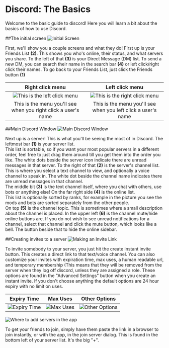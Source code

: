 # Discord: The Basics
Welcome to the basic guide to discord! 
Here you will learn a bit about the basics of how to use Discord.

##The initial screen
![Initial Screen](http://i.imgur.com/tv0ZyzS.png)

First, we'll show you a couple screens and what they do! 
First up is your Friends List **(2)**. 
This shows you who's online, their status, and what servers you share. 
To the left of that **(3)** is your Direct Message (DM) list. 
To send a new DM, you can search their name in the search bar **(4)** or left click/right click their names. 
To go back to your Friends List, just click the Friends button **(1)**

|Right click menu | Left click menu |
|:---:|:---:|
|![This is the left click menu](http://i.imgur.com/1RzL3sV.png)|![This is the right click menu](http://i.imgur.com/eanqya2.png)|
|This is the menu you'll see when you right click a user's name|This is the menu you'll see when you left click a user's name|

##Main Discord Window
![Main Discord Window](http://i.imgur.com/LA4WWSK.png)

Next up is a server! This is what you'll be seeing the most of in Discord. 
The leftmost bar **(1)** is your server list.  
This list is sortable, so if you want your most popular servers in a different order, feel free to just drag them around till you get them into the order you like. 
The white dots beside the server icon indicate there are unread messages in that server. 
To the right of that **(2)** is the server's channel list. 
This is where you select a text channel to view, and optionally a voice channel to speak in. 
The white dot beside the channel name indicates there are unread messages in that channel.  
The middle bit **(3)** is the text channel itself, where you chat with others, use bots or anything else! 
On the far right side **(4)** is the online list.  
This list is optionally sorted by ranks, for example in the picture you see the mods and bots are sorted separately from the other people.  
On top **(5)** is the channel topic. 
This is sometimes where a small description about the channel is placed. 
In the upper left **(6)** is the channel mute/hide online buttons are. 
If you do not wish to see unread notifications for a channel, select that channel and click the mute button, which looks like a bell. 
The button beside that to hide the online sidebar.



##Creating invites to a server
![Making an Invite Link](http://i.imgur.com/MmDNzUS.png)

To invite somebody to your server, you just hit the create instant invite button. This creates a direct link to that text/voice channel.  You can also customize your invites with expiration time, max uses, a human readable url, and temporary membership (This means that they will be removed from the server when they log off discord, unless they are assigned a role.  These options are found in the "Advanced Settings" button when you create an instant invite. If you don't choose anything the default options are 24 hour expiry with no limit on uses. 

|Expiry Time | Max Uses | Other Options|
|:---:|:---:|:---:|
|![Expiry Time](http://i.imgur.com/SMVOqYI.png)|![Max Uses](http://i.imgur.com/w3RT3Xf.png)|![Other Options](http://i.imgur.com/wkKsZ9s.png)|

![Where to add servers in the app](http://i.imgur.com/vEEhhEz.png)

To get your friends to join, simply have them paste the link in a browser to join instantly, or with the app, in the join server dialog. This is found in the bottom left of your server list.  It's the big "+". 

